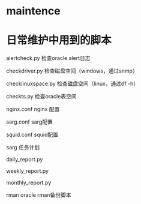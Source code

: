 maintence
=========
日常维护中用到的脚本
=========
alertcheck.py       检查oracle alert日志

checkdriver.py      检查磁盘空间（windows，通过snmp）

checklinuxspace.py  检查磁盘空间（linux，通过df -h）

checkts.py          检查oracle表空间

nginx.conf          nginx 配置

sarg.conf           sarg配置

squid.conf          squid配置

sarg 任务计划

daily_report.py

weekly_report.py

monthly_report.py

rman               oracle rman备份脚本
